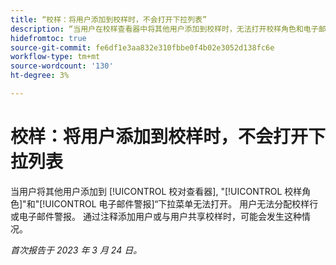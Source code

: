 ```yaml
---
title: “校样：将用户添加到校样时，不会打开下拉列表”
description: “当用户在校样查看器中将其他用户添加到校样时，无法打开校样角色和电子邮件警报下拉列表。 用户无法分配校样行或电子邮件警报。 通过注释添加用户或与用户共享校样时，可能会发生这种情况。”
hidefromtoc: true
source-git-commit: fe6df1e3aa832e310fbbe0f4b02e3052d138fc6e
workflow-type: tm+mt
source-wordcount: '130'
ht-degree: 3%

---
```



# 校样：将用户添加到校样时，不会打开下拉列表

<!--This article is on WF and WFP TOCs-->

当用户将其他用户添加到 [!UICONTROL 校对查看器], &quot;[!UICONTROL 校样角色]&quot;和&quot;[!UICONTROL 电子邮件警报]“下拉菜单无法打开。 用户无法分配校样行或电子邮件警报。 通过注释添加用户或与用户共享校样时，可能会发生这种情况。

_首次报告于 2023 年 3 月 24 日。_

